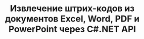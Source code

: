 ---
############################# Static ############################
layout: "auto-gen-gist"
draft: false
path: "ru/parser/net/extract/barcode//xhtml/"
otherformats: DOC DOT DOCX DOCM DOTX DOTM TXT ODT OTT RTF PDF XHTML MD XML EPUB FB2 CHM XLS XLT XLSX XLSM XLSB XLTX XLTM ODS CSV OTS XLA XLAM PPT PPTX  PPS POT PPSX PPTM POTX PPSM ODP OTP PST OST EML EMLX MSG ONE 

############################# Head ############################
head_title: ".NET API для извлечения штрих-кодов из PDF, DOCX, PPTX, XLSX, EPUB и др. "
head_description: "GroupDocs.Parser .NET API позволяет разработчикам программного обеспечения извлекать штрих-коды из документов PDF, DOC, DOCX, PPT, PPTX, EML, MSG, XLS, XLSX, CSV, ODT, RTF и EPUB в приложениях .NET."

############################# Header ############################
title: "Извлечение штрих-кодов из документов Excel, Word, PDF и PowerPoint через C#.NET API"
description: "API GroupDocs.Parser .NET позволяет программистам извлекать штрих-коды из документов PDF, DOC, DOCX, PPT, PPTX, EML, MSG, XLS, XLSX, CSV, ODT, RTF и EPUB или страниц aea."

######################### Download Button #######################
button:
    enable: true

############################# About ############################
about:
    enable: true
    title: "Как извлечь штрих-коды из Excel, Word, PDF и других документов через .NET API?"
    content: |
       Штрих-коды представляют собой машиночитаемое представление цифр и символов, которые обычно используются во всем мире во многих контекстах, таких как сканирование и идентификация продуктов, отслеживание автомобильных запчастей, управление запасами и так далее. GroupDocs.Parser для .NET — это мощный API, который помогает разработчикам разрабатывать решение для извлечения текста, изображений и штрих-кодов из различных типов поддерживаемых форматов документов, таких как PDF, электронные письма, электронные книги, форматы Microsoft Office: Word (DOC, DOCX ), форматы PowerPoint (PPT, PPTX), Excel (XLS, XLSX), электронные письма (EML, MSG) и многие другие. API включает поддержку нескольких расширенных функций анализа документов, таких как поиск текста по ключевым словам, точное извлечение текста, извлечение текста в формате HTML или Markdown, извлечение текстовых областей с координатами, извлечение метаданных или штрих-кодов и т. д. 

############################# content ############################
steps:
    enable: true
    block:
    - title_left: "Как извлечь штрих-коды из документов XHTML с помощью C# .NET "
      content_left: |
       API GroupDocs.Parser .NET помогает разработчикам программного обеспечения с легкостью извлекать штрих-коды из документов XHTML. В следующем примере кода C# .NET показано, как извлечь штрих-коды из документа XHTML. 

      title_right: "Извлечение штрих-кодов из документов"
      content_right: |
        * Создайте экземпляр [Парсера](https://apireference.groupdocs.com/parser/net/groupdocs.parser/parser)
        * проверьте, поддерживается ли извлечение штрих-кодов
        * Вызовите метод [getBarcodes](https://apireference.groupdocs.com/parser/net/groupdocs.parser/parser/methods/getBarcodes), чтобы извлечь все штрих-коды из всего документа.
        * Перебирать штрих-коды в документе
        * Распечатать индекс страницы и значение штрих-кода

      gisthash: "f9329c432da312e75f5f1c3702c02c52"
      gistfile: "barcode_extraction_form_documents.cs"

    - title_left: "Извлечение штрих-кодов со страницы документа XHTML через .NET"
      content_left: |
       GroupDocs.Parser .NET позволяет программистам извлекать штрих-коды со страницы документов XHTML. В приведенном ниже коде C# .NET показано, как можно добиться извлечения штрих-кодов внутри документа XHTML. 

      title_right: "Извлечение штрих-кодов с помощью C# .NET"
      content_right: |
        * Создайте экземпляр [Парсера](https://apireference.groupdocs.com/parser/net/groupdocs.parser/parser)
        * Проверьте документ на поддержку извлечения штрих-кодов
        * Вызовите метод [getBarcodes](https://apireference.groupdocs.com/parser/net/groupdocs.parser/parser/methods/getBarcodes), чтобы извлечь все штрих-коды из всего документа.
        * Перебирать страницы и печатать номер страницы
        * Распечатать индекс страницы и значение штрих-кода
     
      gisthash: "80779aaa36b7d11b69c29296cfa73bd1"
      gistfile: "barcodes_extraction_form_documents_page.cs"
      
    - title_left: "Получите штрих-коды из XHTML области страницы документа через .NET"
      content_left: |
       GroupDocs.Parser .NET — это мощный API, обеспечивающий полную поддержку извлечения штрих-кодов из документов XHTML с помощью пары строк кода .NET. В следующем примере кода .NET показано, как выполнить извлечение штрих-кодов из области страницы документа XHTML.

      title_right: "Извлечение штрих-кодов из XHTML области страницы "
      content_right: |
        * Создайте экземпляр [Парсера](https://apireference.groupdocs.com/parser/net/groupdocs.parser/parser)
        * Проверьте документ на поддержку извлечения штрих-кодов
        * создать настраиваемые параметры, которые можно использовать для извлечения штрих-кодов
        * Извлечение штрих-кодов из правого верхнего угла страницы путем вызова метода [getBarcodes](https://apireference.groupdocs.com/parser/net/groupdocs.parser/parser/methods/getBarcodes) с использованием параметров настройки.
        * Распечатать индекс страницы и значение штрих-кода
     
      gisthash: "932e868be1c52982f8c2ced2fc4c0640"
      gistfile: "barcodes_extraction_from_documents_page_area.cs"

    - title_left: "Системные Требования"
      content_left: |
        API GroupDocs.Assembly .NET поддерживаются на всех основных платформах и операционных системах. Полное руководство по системным требованиям можно найти на странице [системные требования](hhttps://docs.groupdocs.com/parser/net/system-requirements/). Перед выполнением приведенного ниже кода убедитесь, что на вашем компьютере установлены следующие предварительные компоненты. система:
        * Операционные системы: Microsoft Windows, Linux, MacOS
        * Среда разработки: Visual Studio, Xamarin, MonoDevelop и т. д.
        * Фреймворки: .NET Framework, .NET Standard, .NET Core, Mono
        * Получите последнюю версию API GroupDocs.Assembly .NET из [NuGet](https://www.nuget.org/packages/GroupDocs.parser/)
        
      title_right: "Зачем использовать GroupDocs.Assembly"
      content_right: |
        * Поддержка извлечения простого текста из любых поддерживаемых документов
        * Парсинг документов по пользовательским шаблонам.
        * Полностью поддерживает извлечение структурированного текста
        * Текстовый поиск по ключевому слову, а также регулярное выражение
        * Извлечение форматированного текста, метаданных, изображений, контейнеров и вложений.
        * Извлечение оглавления для некоторых поддерживаемых форматов документов.
        * Анализировать данные формы из PDF-документов.
        * Извлечение гиперссылок из документа

demos:
    enable: true


more_formats:
    enable: true


back_to_top:
    enable: true
---